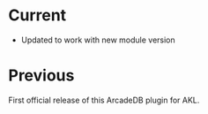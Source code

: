 # Current
- Updated to work with new module version

# Previous
First official release of this ArcadeDB plugin for AKL.